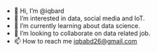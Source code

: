 - 👋 Hi, I’m @iqbard
- 👀 I’m interested in data, social media and IoT.
- 🌱 I’m currently learning about data science.
- 💞️ I’m looking to collaborate on data related job.
- 📫 How to reach me iqbabd26@gmail.com
